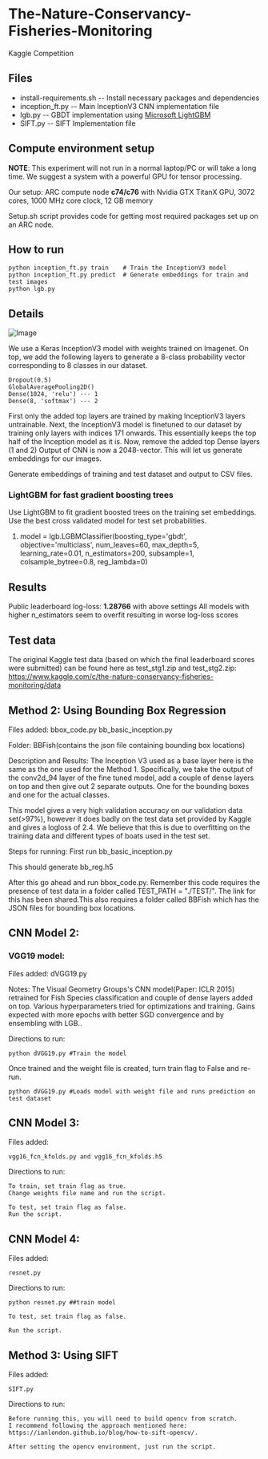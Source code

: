 # The-Nature-Conservancy-Fisheries-Monitoring
Kaggle Competition

## Files
* install-requirements.sh -- Install necessary packages and dependencies
* inception_ft.py		-- Main InceptionV3 CNN implementation file
* lgb.py			-- GBDT implementation using [Microsoft LightGBM](https://github.com/Microsoft/LightGBM)
* SIFT.py			-- SIFT Implementation file

## Compute environment setup
__NOTE__: This experiment will not run in a normal laptop/PC or will take a long time.
We suggest a system with a powerful GPU for tensor processing.

Our setup: ARC compute node **c74/c76** with Nvidia GTX TitanX GPU, 3072 cores, 1000 MHz core clock, 12 GB memory

Setup.sh script provides code for getting most required packages set up on an ARC node.

## How to run
	python inception_ft.py train	# Train the InceptionV3 model
	python inception_ft.py predict	# Generate embeddings for train and test images
	python lgb.py

## Details
![Image](https://github.ncsu.edu/achoudh3/The-Nature-Conservancy-Fisheries-Monitoring/blob/master/Model.png)

We use a Keras InceptionV3 model with weights trained on Imagenet.
On top, we add the following layers to generate a 8-class probability vector corresponding to 8 classes in our dataset.

	Dropout(0.5)
	GlobalAveragePooling2D()
	Dense(1024, 'relu')	--- 1
	Dense(8, 'softmax')	--- 2
	
First only the added top layers are trained by making InceptionV3 layers untrainable.
Next, the InceptionV3 model is finetuned to our dataset by training only layers with indices 171 onwards. This essentially keeps the top half of the Inception model as it is.
Now, remove the added top Dense layers (1 and 2)
Output of CNN is now a 2048-vector. This will let us generate embeddings for our images.

Generate embeddings of training and test dataset and output to CSV files.

### LightGBM for fast gradient boosting trees
Use LightGBM to fit gradient boosted trees on the training set embeddings.
Use the best cross validated model for test set probabilities.

1. model = lgb.LGBMClassifier(boosting_type='gbdt', objective='multiclass', num_leaves=60, max_depth=5, learning_rate=0.01, n_estimators=200, subsample=1, colsample_bytree=0.8, reg_lambda=0)

## Results
Public leaderboard log-loss: **1.28766** with above settings
All models with higher n_estimators seem to overfit resulting in worse log-loss scores

## Test data
The original Kaggle test data (based on which the final leaderboard scores were submitted) can be found here as test_stg1.zip and test_stg2.zip:
https://www.kaggle.com/c/the-nature-conservancy-fisheries-monitoring/data


## Method 2: Using Bounding Box Regression

Files added:
bbox_code.py
bb_basic_inception.py

Folder:
BBFish(contains the json file containing bounding box locations)

Description and Results:
The Inception V3 used as a base layer here is the same as the one used for the Method 1.
Specifically, we take the output of the conv2d_94 layer of the fine tuned model, add a couple of dense layers on top and then give out 2 separate outputs. One for the bounding boxes and one for the actual classes.

This model gives a very high validation accuracy on our validation data set(>97%), however it does badly on the test data set provided by Kaggle and gives a logloss of 2.4. We believe that this is due to overfitting on the training data and different types of boats used in the test set. 

Steps for running:
First run bb_basic_inception.py

This should generate bb_reg.h5

After this go ahead and run bbox_code.py. Remember this code requires the presence of test data in a folder called TEST_PATH = "./TEST/". The link for this has been shared.This also requires a folder called BBFish which has the JSON files for bounding box locations.


## CNN Model 2: 

### VGG19 model:
Files added:
dVGG19.py

Notes: The Visual Geometry Groups's CNN model(Paper: ICLR 2015) retrained for Fish Species classification and couple of dense layers added on top. Various hyperparameters tried for optimizations and training. Gains expected with more epochs with better SGD convergence and by ensembling with LGB..
	
Directions to run: 
```
python dVGG19.py #Train the model
```
Once trained and the weight file is created, turn train flag to False and re-run.
```
python dVGG19.py #Loads model with weight file and runs prediction on test dataset
```

## CNN Model 3:
Files added:
```
vgg16_fcn_kfolds.py and vgg16_fcn_kfolds.h5
```
Directions to run:
```
To train, set train flag as true.
Change weights file name and run the script.

To test, set train flag as false.
Run the script.
```
## CNN Model 4:
Files added:
```
resnet.py 
```
Directions to run:
```
python resnet.py ##train model

To test, set train flag as false.

Run the script.

```

## Method 3: Using SIFT
Files added:
```
SIFT.py
```
Directions to run:
```
Before running this, you will need to build opencv from scratch. 
I recommend following the approach mentioned here: 
https://ianlondon.github.io/blog/how-to-sift-opencv/.

After setting the opencv environment, just run the script. 
